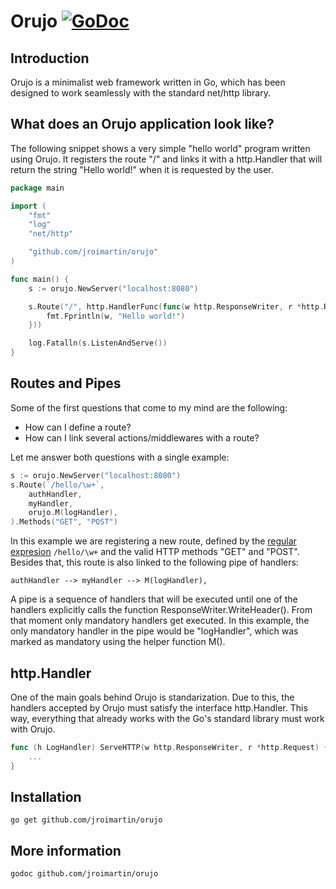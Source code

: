 # Orujo [![GoDoc](https://godoc.org/github.com/jroimartin/orujo?status.svg)](https://godoc.org/github.com/jroimartin/orujo)

## Introduction

Orujo is a minimalist web framework written in Go, which has been designed
to work seamlessly with the standard net/http library. 

## What does an Orujo application look like? 

The following snippet shows a very simple "hello world" program written using
Orujo. It registers the route "/" and links it with a http.Handler that will
return the string "Hello world!" when it is requested by the user.

```go
package main

import (
	"fmt"
	"log"
	"net/http"

	"github.com/jroimartin/orujo"
)

func main() {
	s := orujo.NewServer("localhost:8080")

	s.Route("/", http.HandlerFunc(func(w http.ResponseWriter, r *http.Request) {
		fmt.Fprintln(w, "Hello world!")
	}))

	log.Fatalln(s.ListenAndServe())
}
```

## Routes and Pipes

Some of the first questions that come to my mind are the following:

* How can I define a route?
* How can I link several actions/middlewares with a route?

Let me answer both questions with a single example:

```go
s := orujo.NewServer("localhost:8080")
s.Route(`/hello/\w+`,
	authHandler,
	myHandler,
	orujo.M(logHandler),
).Methods("GET", "POST")
```

In this example we are registering a new route, defined by the
[regular expresion](http://golang.org/pkg/regexp/) `/hello/\w+` and the valid
HTTP methods "GET" and "POST". Besides that, this route is also linked to the
following pipe of handlers:

```
authHandler --> myHandler --> M(logHandler),
```

A pipe is a sequence of handlers that will be executed until one of the handlers
explicitly calls the function ResponseWriter.WriteHeader(). From that moment
only mandatory handlers get executed. In this example, the only mandatory
handler in the pipe would be "logHandler", which was marked as mandatory using
the helper function M().

## http.Handler

One of the main goals behind Orujo is standarization. Due to this, the handlers
accepted by Orujo must satisfy the interface http.Handler. This way, everything
that already works with the Go's standard library must work with Orujo.

```go
func (h LogHandler) ServeHTTP(w http.ResponseWriter, r *http.Request) {
	...
}
```

## Installation

`go get github.com/jroimartin/orujo`

## More information

`godoc github.com/jroimartin/orujo`

